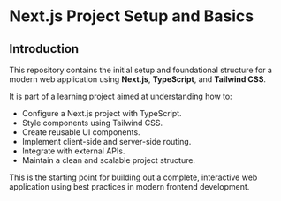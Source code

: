 # Next.js Project Setup and Basics

## Introduction

This repository contains the initial setup and foundational structure for a modern web application using **Next.js**, **TypeScript**, and **Tailwind CSS**.

It is part of a learning project aimed at understanding how to:

- Configure a Next.js project with TypeScript.
- Style components using Tailwind CSS.
- Create reusable UI components.
- Implement client-side and server-side routing.
- Integrate with external APIs.
- Maintain a clean and scalable project structure.

This is the starting point for building out a complete, interactive web application using best practices in modern frontend development.
